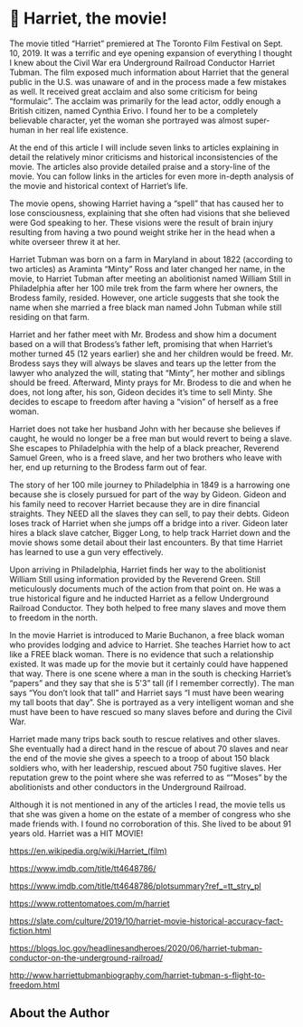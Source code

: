 # 🎥 Harriet, the movie!

The movie titled “Harriet” premiered at The Toronto Film Festival on Sept. 10, 2019.  It was a terrific and eye opening expansion of everything I thought I knew about the Civil War era Underground Railroad Conductor Harriet Tubman.  The film exposed much information about Harriet that the general public in the U.S. was unaware of and in the process made a few mistakes as well.  It received great acclaim and also some criticism for being “formulaic”.  The acclaim was primarily for the lead actor, oddly enough a British citizen, named Cynthia Erivo.  I found her to be a completely believable character, yet the woman she portrayed was almost super-human in her real life existence.

At the end of this article I will include seven links to articles explaining in detail the relatively minor criticisms and historical inconsistencies of the movie.  The articles also provide detailed praise and a story-line of the movie.  You can follow links in the articles for even more in-depth analysis of the movie and historical context of Harriet’s life.

The movie opens, showing Harriet having a “spell” that has caused her to lose consciousness,  explaining that she often had visions that she believed were God speaking to her.  These visions were the result of brain injury resulting from having a two pound weight strike her in the head when a white overseer threw it at her.

Harriet Tubman was born on a farm in Maryland in about 1822 (according to two articles) as Araminta “Minty” Ross and later changed her name, in the movie, to Harriet Tubman after meeting an abolitionist named William Still in Philadelphia after her 100 mile trek from the farm where her owners, the Brodess family, resided.  However, one article suggests that she took the name when she married a free black man named John Tubman while still residing on that farm.  

Harriet and her father meet with Mr. Brodess and show him a document based on a will that Brodess’s father left, promising that when Harriet’s mother turned 45 (12 years earlier) she and her children would be freed.  Mr. Brodess says they will always be slaves and tears up the letter from the lawyer who analyzed the will, stating that “Minty”, her mother and siblings should be freed.  Afterward, Minty prays for Mr. Brodess to die and when he does, not long after, his son, Gideon decides it’s time to sell Minty.  She decides to escape to freedom after having a “vision” of herself as a free woman.   

Harriet does not take her husband John with her because she believes if caught, he would no longer be a free man but would revert to being a slave.  She escapes to Philadelphia with the help of a black preacher, Reverend Samuel Green, who is a freed slave, and her two brothers who leave with her, end up returning to the Brodess farm out of fear.

The story of her 100 mile journey to Philadelphia in 1849 is a harrowing one because she is closely pursued for part of the way by Gideon.  Gideon and his family need to recover Harriet because they are in dire financial straights.  They NEED all the slaves they can sell, to pay their debts.  Gideon loses track of Harriet when she jumps off a bridge into a river.   Gideon later hires a black slave catcher, Bigger Long, to help track Harriet down and the movie shows some detail about their last encounters.  By that time Harriet has learned to use a gun very effectively.

Upon arriving in Philadelphia, Harriet finds her way to the abolitionist William Still using information provided by the Reverend Green.  Still meticulously documents much of the action from that point on.  He was a true historical figure and he inducted Harriet as a fellow Underground Railroad Conductor.  They both helped to free many slaves and move them to freedom in the north.

In the movie Harriet is introduced to Marie Buchanon, a free black woman who provides lodging and advice to Harriet.  She teaches Harriet how to act like a FREE black woman.  There is no evidence that such a relationship existed.  It was made up for the movie but it certainly could have happened that way.  There is one scene where a man in the south is checking Harriet’s “papers” and they say that she is 5'3” tall (if I remember correctly).  The man says “You don’t look that tall” and Harriet says “I must have been wearing my tall boots that day”.  She is portrayed as a very intelligent woman and she must have been to have rescued so many slaves before and during the Civil War.

Harriet made many trips back south to rescue relatives and other slaves.  She eventually had a direct hand in the rescue of about 70 slaves and near the end of the movie she gives a speech to a troop of about 150 black soldiers who, with her leadership, rescued about 750 fugitive slaves.  Her reputation grew to the point where she was referred to as “”Moses” by the abolitionists and other conductors in the Underground Railroad.

Although it is not mentioned in any of the articles I read, the movie tells us that she was given a home on the estate of a member of congress who she made friends with.  I found no corroboration of this.  She lived to be about  91 years old.  Harriet was a HIT MOVIE!

<https://en.wikipedia.org/wiki/Harriet_(film)>

<https://www.imdb.com/title/tt4648786/>

<https://www.imdb.com/title/tt4648786/plotsummary?ref_=tt_stry_pl>

<https://www.rottentomatoes.com/m/harriet>

<https://slate.com/culture/2019/10/harriet-movie-historical-accuracy-fact-fiction.html>

<https://blogs.loc.gov/headlinesandheroes/2020/06/harriet-tubman-conductor-on-the-underground-railroad/>

<http://www.harriettubmanbiography.com/harriet-tubman-s-flight-to-freedom.html>


## About the Author

